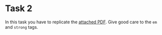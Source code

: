 # Task 2

In this task you have to replicate the [attached PDF](/Task-002/purchase-order-letter.pdf). Give good care to the `em` and `strong` tags.
